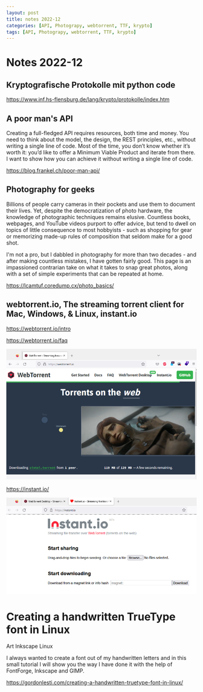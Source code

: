 ```yaml
---
layout: post
title: notes 2022-12 
categories: [API, Photograpy, webtorrent, TTF, krypto]
tags: [API, Photograpy, webtorrent, TTF, krypto]
--- 
```


# Notes 2022-12 


## Kryptografische Protokolle mit python code 

https://www.inf.hs-flensburg.de/lang/krypto/protokolle/index.htm

## A poor man's API

Creating a full-fledged API requires resources, both time and money. You need to think about the model, the design, the REST principles, etc., without writing a single line of code. Most of the time, you don’t know whether it’s worth it: you’d like to offer a Minimum Viable Product and iterate from there. I want to show how you can achieve it without writing a single line of code.

https://blog.frankel.ch/poor-man-api/

## Photography for geeks
Billions of people carry cameras in their pockets and use them to document their lives. Yet, despite the democratization of photo hardware, the knowledge of photographic techniques remains elusive. Countless books, webpages, and YouTube videos purport to offer advice, but tend to dwell on topics of little consequence to most hobbyists - such as shopping for gear or memorizing made-up rules of composition that seldom make for a good shot.

I'm not a pro, but I dabbled in photography for more than two decades - and after making countless mistakes, I have gotten fairly good. This page is an impassioned contrarian take on what it takes to snap great photos, along with a set of simple experiments that can be repeated at home. 

https://lcamtuf.coredump.cx/photo_basics/

##  webtorrent.io, The streaming torrent client for Mac, Windows, & Linux, instant.io

https://webtorrent.io/intro

https://webtorrent.io/faq

![](pic/20221202101348.png)  

https://instant.io/

![](pic/20221202101522.png)  


# Creating a handwritten TrueType font in Linux
Art Inkscape Linux

I always wanted to create a font out of my handwritten letters and in this small tutorial I will show you the way I have done it with the help of FontForge, Inkscape and GIMP.

https://gordonlesti.com/creating-a-handwritten-truetype-font-in-linux/
